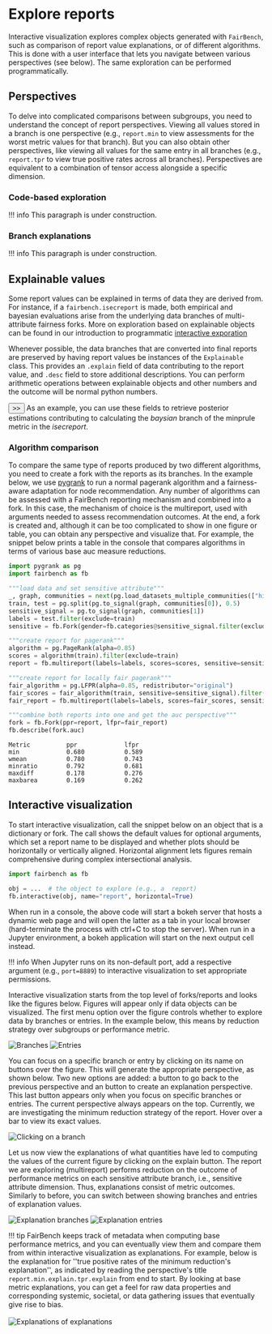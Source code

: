 # Explore reports

Interactive visualization explores
complex objects generated with  `FairBench`, such as
comparison of report value explanations,
or of different algorithms. This is done with a user interface
that lets you navigate between various perspectives (see below).
The same exploration can be performed programmatically.

## Perspectives

To delve into complicated comparisons between
subgroups, you need to understand the concept 
of report perspectives. Viewing all values stored in a branch
is one perspective (e.g., `report.min` to view 
assessments for the worst metric values for that
branch).
But you can also obtain other perspectives, like viewing
all values for the same entry in all branches
(e.g., `report.tpr` to view true positive
rates across all branches).
Perspectives are equivalent to a combination of 
tensor access alongside a specific dimension.

### Code-based exploration

!!! info 
    This paragraph is under construction.

### Branch explanations

!!! info 
    This paragraph is under construction.


## Explainable values

Some report values can be explained 
in terms of data they are derived from.
For instance, if a `fairbench.isecreport` is made, both
empirical and bayesian evaluations arise from the underlying
data branches of multi-attribute fairness forks. More 
on exploration based on explainable objects can be found in
our introduction to programmatic [interactive exporation](interactive.md)

Whenever possible, the data branches that are converted
into final reports are preserved by having report values
be instances of the `Explainable` class.
This provides an `.explain` field of data contributing
to the report value, and `.desc` field to store additional 
descriptions. You can perform arithmetic operations
between explainable objects and other numbers and the
outcome will be normal python numbers.

<button onclick="toggleCode('explain')" class="toggle-button">>></button>
As an example, you can use these fields
to retrieve posterior estimations contributing to
calculating the *baysian* branch of the minprule
metric in the *isecreport*. 


<div id="explain" class="code-block" style="display:none;">

```python
report = fb.isecreport(vals)
fb.describe(report)
fb.describe(report.bayesian.minprule.explain)
```

```
Metric          empirical       bayesian       
minprule        0.857           0.853          

Metric          case1           case2           case2,case1    
                0.729           0.706           0.827     
```

</div>


### Algorithm comparison

To compare the same type of reports produced by two different
algorithms, you need to create a fork with the reports as its
branches. In the example below, we use 
[pygrank](https://github.com/MKLab-ITI/pygrank)
to run a normal pagerank algorithm and a fairness-aware adaptation
for node recommendation. Any number of algorithms can be assessed with
a FairBench reporting mechanism and combined into a fork. In this case,
the mechanism of choice is the multireport, used with
arguments needed to assess recommendation outcomes. At the end,
a fork is created and, although it can be too complicated to 
show in one figure or table,
you can obtain any perspective and visualize that. 
For example, the snippet below prints a table in the console
that compares algorithms in terms of various base auc measure
reductions.


```python
import pygrank as pg
import fairbench as fb

"""load data and set sensitive attribute"""
_, graph, communities = next(pg.load_datasets_multiple_communities(["highschool"]))
train, test = pg.split(pg.to_signal(graph, communities[0]), 0.5)
sensitive_signal = pg.to_signal(graph, communities[1])
labels = test.filter(exclude=train)
sensitive = fb.Fork(gender=fb.categories@sensitive_signal.filter(exclude=train))

"""create report for pagerank"""
algorithm = pg.PageRank(alpha=0.85)
scores = algorithm(train).filter(exclude=train)
report = fb.multireport(labels=labels, scores=scores, sensitive=sensitive)

"""create report for locally fair pagerank"""
fair_algorithm = pg.LFPR(alpha=0.85, redistributor="original")
fair_scores = fair_algorithm(train, sensitive=sensitive_signal).filter(exclude=train)
fair_report = fb.multireport(labels=labels, scores=fair_scores, sensitive=sensitive)

"""combine both reports into one and get the auc perspective"""
fork = fb.Fork(ppr=report, lfpr=fair_report)
fb.describe(fork.auc)
```

```
Metric          ppr             lfpr           
min             0.680           0.589          
wmean           0.780           0.743          
minratio        0.792           0.681          
maxdiff         0.178           0.276          
maxbarea        0.169           0.262          
```




## Interactive visualization

To start interactive visualization, call the snippet below
on an object that is a dictionary or fork. 
The call shows the default values for 
optional arguments, which set a report name to be displayed
and whether plots should be horizontally or vertically aligned.
Horizontal alignment lets figures remain
comprehensive during complex intersectional analysis.

```python
import fairbench as fb

obj = ...  # the object to explore (e.g., a  report)
fb.interactive(obj, name="report", horizontal=True)
```

When run in a console, the above code will start a bokeh server
that hosts a dynamic web page and will open the latter
as a tab in your local browser (hard-terminate
the process with ctrl+C to stop the server). When run in a 
Jupyter environment, a bokeh application will
start on the next output cell instead.

!!! info 
    When Jupyter runs on its non-default port,
    add a respective argument (e.g., `port=8889`)
    to interactive visualization to set appropriate permissions.


Interactive visualization starts from the top level of 
forks/reports and looks like the figures below. Figures
will appear only if data objects can be visualized. 
The first menu option over the figure controls whether 
to explore data by branches or entries. In the example
below, this means by reduction strategy over subgroups 
or performance metric.

![Branches](../images/interactive_branch.png)
![Entries](../images/interactive_entries.png)

You can focus on a specific branch or entry by clicking on its name 
on buttons over the figure. This will generate the appropriate perspective,
as shown below. Two new options are added: a button to go back to the 
previous perspective and an button to create an explanation perspective.
This last button appears only when you focus on specific branches or entries.
The current perspective always appears on the top. Currently, we are investigating
the minimum reduction strategy of the report. Hover over a bar to view its
exact values.

![Clicking on a branch](../images/interactive_specific.png)

Let us now view the explanations of what quantities have led to 
computing the values of the current figure by clicking on the explain button.
The report we are exploring (multireport) 
performs reduction on the outcome of performance metrics on each
sensitive attribute branch, i.e., sensitive attribute dimension.
Thus, explanations consist of metric outcomes. Similarly to before, 
you can switch between showing branches and entries of explanation
values.


![Explanation branches](../images/interactive_explain.png)
![Explanation entries](../images/interactive_explain_entries.png)

!!! tip 
    FairBench keeps track of metadata when computing base performance 
    metrics, and you can eventually view them and compare them 
    from within interactive visualization as explanations. For example,
    below is the explanation for ''true positive rates of the minimum
    reduction's explanation'', as indicated by reading the perspective's 
    title `report.min.explain.tpr.explain` from end to start.
    By looking at base metric explanations, you can get a feel
    for raw data properties and corresponding systemic, societal,
    or data gathering issues
    that eventually give rise to bias.<br><br>
    ![Explanations of explanations](../images/interactive_internal_explanations.png)
